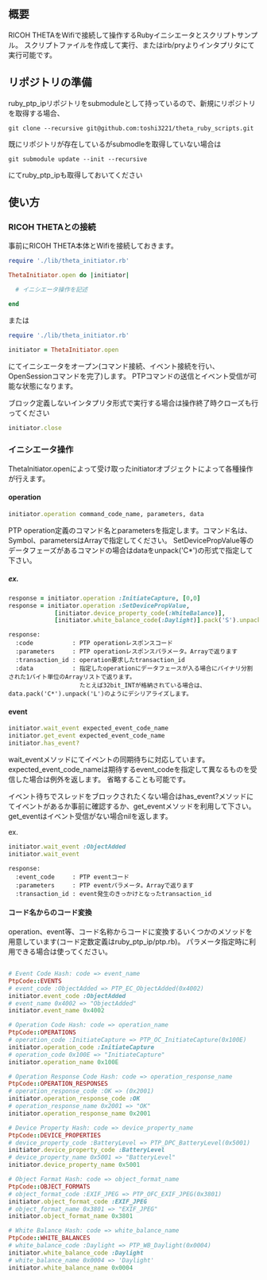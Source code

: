 ## 概要

RICOH THETAをWifiで接続して操作するRubyイニシエータとスクリプトサンプル。
スクリプトファイルを作成して実行、またはirb/pryよりインタプリタにて実行可能です。

## リポジトリの準備

ruby_ptp_ipリポジトリをsubmoduleとして持っているので、新規にリポジトリを取得する場合、

```
git clone --recursive git@github.com:toshi3221/theta_ruby_scripts.git
```

既にリポジトリが存在しているがsubmodleを取得していない場合は

```
git submodule update --init --recursive
```

にてruby_ptp_ipも取得しておいてください

## 使い方

### RICOH THETAとの接続

事前にRICOH THETA本体とWifiを接続しておきます。

```ruby
require './lib/theta_initiator.rb'

ThetaInitiator.open do |initiator|

  # イニシエータ操作を記述

end
```

または

```ruby
require './lib/theta_initiator.rb'

initiator = ThetaInitiator.open
```

にてイニシエータをオープン(コマンド接続、イベント接続を行い、OpenSessionコマンドを完了)します。
PTPコマンドの送信とイベント受信が可能な状態になります。

ブロック定義しないインタプリタ形式で実行する場合は操作終了時クローズも行ってください

```ruby
initiator.close
```

### イニシエータ操作

ThetaInitiator.openによって受け取ったinitiatorオブジェクトによって各種操作が行えます。

#### operation

```ruby
initiator.operation command_code_name, parameters, data
```

PTP operation定義のコマンド名とparametersを指定します。コマンド名は、Symbol、parametersはArrayで指定してください。
SetDevicePropValue等のデータフェーズがあるコマンドの場合はdataをunpack('C*')の形式で指定して下さい。

##### ex.

```ruby
response = initiator.operation :InitiateCapture, [0,0]
response = initiator.operation :SetDevicePropValue,
             [initiator.device_property_code(:WhiteBalance)],
             [initiator.white_balance_code(:Daylight)].pack('S').unpack('C*')
```

```
response:
  :code           : PTP operationレスポンスコード
  :parameters     : PTP operationレスポンスパラメータ。Arrayで返ります
  :transaction_id : operation要求したtransaction_id
  :data           : 指定したoperationにデータフェースが入る場合にバイナリ分割された1バイト単位のArrayリストで返ります。
                    たとえば32bit_INTが格納されている場合は、data.pack('C*').unpack('L')のようにデシリアライズします。
```

#### event

```ruby
initiator.wait_event expected_event_code_name
initiator.get_event expected_event_code_name
initiator.has_event?
```

wait_eventメソッドにてイベントの同期待ちに対応しています。expected_event_code_nameは期待するevent_codeを指定して異なるものを受信した場合は例外を返します。
省略することも可能です。

イベント待ちでスレッドをブロックされたくない場合はhas_event?メソッドにてイベントがあるか事前に確認するか、get_eventメソッドを利用して下さい。get_eventはイベント受信がない場合nilを返します。

ex.

```ruby
initiator.wait_event :ObjectAdded
initiator.wait_event
```

```
response:
  :event_code     : PTP eventコード
  :parameters     : PTP eventパラメータ。Arrayで返ります
  :transaction_id : event発生のきっかけとなったtransaction_id
```

#### コード名からのコード変換

operation、event等、コード名称からコードに変換するいくつかのメソッドを用意しています(コード定数定義はruby_ptp_ip/ptp.rb)。
パラメータ指定時に利用できる場合は使ってください。

```ruby

# Event Code Hash: code => event_name
PtpCode::EVENTS
# event_code :ObjectAdded => PTP_EC_ObjectAdded(0x4002)
initiator.event_code :ObjectAdded
# event_name 0x4002 => "ObjectAdded"
initiator.event_name 0x4002

# Operation Code Hash: code => operation_name
PtpCode::OPERATIONS
# operation_code :InitiateCapture => PTP_OC_InitiateCapture(0x100E)
initiator.operation_code :InitiateCapture
# operation_code 0x100E => "InitiateCapture"
initiator.operation_name 0x100E

# Operation Response Code Hash: code => operation_response_name
PtpCode::OPERATION_RESPONSES
# operation_response_code :OK => (0x2001)
initiator.operation_response_code :OK
# operation_response_name 0x2001 => "OK"
initiator.operation_response_name 0x2001

# Device Property Hash: code => device_property_name
PtpCode::DEVICE_PROPERTIES
# device_property_code :BatteryLevel => PTP_DPC_BatteryLevel(0x5001)
initiator.device_property_code :BatteryLevel
# device_property_name 0x5001 => "BatteryLevel"
initiator.device_property_name 0x5001

# Object Format Hash: code => object_format_name
PtpCode::OBJECT_FORMATS
# object_format_code :EXIF_JPEG => PTP_OFC_EXIF_JPEG(0x3801)
initiator.object_format_code :EXIF_JPEG
# object_format_name 0x3801 => "EXIF_JPEG"
initiator.object_format_name 0x3801

# White Balance Hash: code => white_balance_name
PtpCode::WHITE_BALANCES
# white_balance_code :Daylight => PTP_WB_Daylight(0x0004)
initiator.white_balance_code :Daylight
# white_balance_name 0x0004 => 'Daylight'
initiator.white_balance_name 0x0004

```
